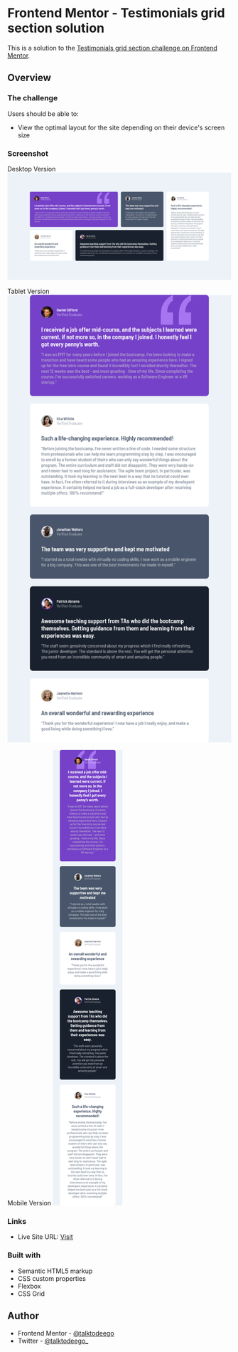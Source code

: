 # Frontend Mentor - Testimonials grid section solution

This is a solution to the [Testimonials grid section challenge on Frontend Mentor](https://www.frontendmentor.io/challenges/testimonials-grid-section-Nnw6J7Un7). 

## Overview

### The challenge

Users should be able to:

- View the optimal layout for the site depending on their device's screen size

### Screenshot

Desktop Version
![Desktop Version](images/testimonialDesktop.png)

Tablet Version
![Tablet Version](images/testimonialTablet.png)

Mobile Version
![Mobile Version](images/testimonialMobile.png)

### Links

- Live Site URL: [Visit](https://talktodeego.github.io/fem-testimonialgrid/)

### Built with

- Semantic HTML5 markup
- CSS custom properties
- Flexbox
- CSS Grid

## Author

- Frontend Mentor - [@talktodeego](https://www.frontendmentor.io/profile/talktodeego)
- Twitter - [@talktodeego_](https://www.twitter.com/talktodeego_)
